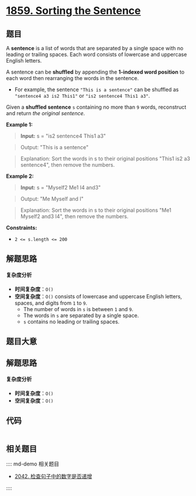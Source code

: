 # [1859. Sorting the Sentence](https://leetcode.com/problems/sorting-the-sentence/)

## 题目

A **sentence** is a list of words that are separated by a single space with no
leading or trailing spaces. Each word consists of lowercase and uppercase
English letters.

A sentence can be **shuffled** by appending the **1-indexed word position** to
each word then rearranging the words in the sentence.

- For example, the sentence `"This is a sentence"` can be shuffled as `"sentence4 a3 is2 This1"` or `"is2 sentence4 This1 a3"`.

Given a **shuffled sentence** `s` containing no more than `9` words,
reconstruct and return _the original sentence_.

**Example 1:**

>

> **Input:** s = "is2 sentence4 This1 a3"

> Output: "This is a sentence"

> Explanation: Sort the words in s to their original positions "This1 is2 a3 sentence4", then remove the numbers.

**Example 2:**

>

> **Input:** s = "Myself2 Me1 I4 and3"

> Output: "Me Myself and I"

> Explanation: Sort the words in s to their original positions "Me1 Myself2 and3 I4", then remove the numbers.

**Constraints:**

- `2 <= s.length <= 200`

## 解题思路

#### 复杂度分析

- **时间复杂度**：`O()`
- **空间复杂度**：`O()` consists of lowercase and uppercase English letters, spaces, and digits from `1` to `9`.
  - The number of words in `s` is between `1` and `9`.
  - The words in `s` are separated by a single space.
  - `s` contains no leading or trailing spaces.

## 题目大意

## 解题思路

#### 复杂度分析

- **时间复杂度**：`O()`
- **空间复杂度**：`O()`

## 代码

```javascript

```

## 相关题目

:::: md-demo 相关题目

- [2042. 检查句子中的数字是否递增](https://leetcode.com/problems/check-if-numbers-are-ascending-in-a-sentence)

::::
